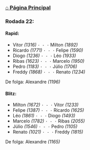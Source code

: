 ### [⌂ Página Principal](https://grupo-de-xadrez.github.io/)

### Rodada 22:

#### Rapid:

* Vitor *(1316)* `· - ·` Milton *(1892)*  
* Ricardo *(1771)* `· - ·` Felipe *(1590)*  
* Diogo *(1236)* `· - ·` Léo *(1933)*  
* Ribas *(1623)* `· - ·` Marcelo *(1950)*  
* Pedro *(1183)* `· - ·` Júlio *(1706)*  
* Freddy *(1868)* `· - ·` Renato *(1234)*  

De folga: Alexandre *(1196)*

#### Blitz:

* Milton *(1672)* `· - ·` Vitor *(1233)*  
* Felipe *(1387)* `· - ·` Ricardo *(1625)*  
* Léo *(1861)* `· - ·` Diogo *(1493)*  
* Marcelo *(1782)* `· - ·` Ribas *(2055)*  
* Júlio *(1546)* `· - ·` Pedro *(1105)*  
* Renato *(1021)* `· - ·` Freddy *(1815)*  

De folga: Alexandre *(1165)*

